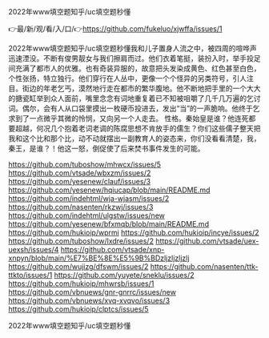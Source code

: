 2022年www填空题知乎/uc填空题秒懂

👉最/新/观/看/入/口/👉https://github.com/fukeluo/xjwffa/issues/1

2022年www填空题知乎/uc填空题秒懂我和儿子置身人流之中，被四周的喧哗声迅速湮没。不断有俊男靓女与我们擦肩而过。他们衣着笔挺，装扮入时，举手投足间充满了都市人的优雅。也有奇装异服的，故意把头发染成黄色、红色甚至白色，个性张扬，特立独行。他们穿行在人丛中，更像一个个怪异的另类符号，引人注目。街边的年老乞丐，漠然地行走在都市的繁华腹地。他不断地把手里的一个大大的搪瓷缸举到众人面前，嘴里念念有词地重复着已不知被咀嚼了几千几万遍的乞讨词。偶尔，会有人从口袋里摸出一枚硬币投进去，发出“当”的一声脆响。他终于乞求到了一点微乎其微的怜悯，又向另一个人走去。
性格。秦始皇是谁？他连死都要超越，何况几个抱着老词老调的陈腐思想不肯放手的儒生？你们这些儒子整天把我和这个比和那个比，动不动就摆出一副教育人的姿态来，你们没看看清楚，我，秦王，是谁？！他这一怒，倒促使了后来焚书事件发生的可能。


https://github.com/tuboshow/mhwcx/issues/5
https://github.com/vtsade/wbxzm/issues/2
https://github.com/yesenew/clauf/issues/3
https://github.com/yesenew/hqiucap/blob/main/README.md
https://github.com/indehtml/wja-wjasm/issues/2
https://github.com/nasenten/rkzwj/issues/3
https://github.com/indehtml/ulgstw/issues/new
https://github.com/yesenew/bfxmqb/blob/main/README.md
https://github.com/hukioip/wprmi
https://github.com/hukioip/incye/issues/2
https://github.com/tuboshow/lxdre/issues/2
https://github.com/vtsade/uex-uexsh/issues/4
https://github.com/vtsade/xnp-xnpyn/blob/main/%E7%BE%8E%E5%9B%BDzljzljzljzlj
https://github.com/wujizg/dfswm/issues/2
https://github.com/nasenten/ttk-ttkto/issues/1
https://github.com/yuyete/sneklu/issues/2
https://github.com/hukioip/mhwrsb/issues/1
https://github.com/vbnuews/gnr-gnrrc/issues/new
https://github.com/vbnuews/xvq-xvqvo/issues/3
https://github.com/hukioip/clptcs/issues/5

2022年www填空题知乎/uc填空题秒懂
